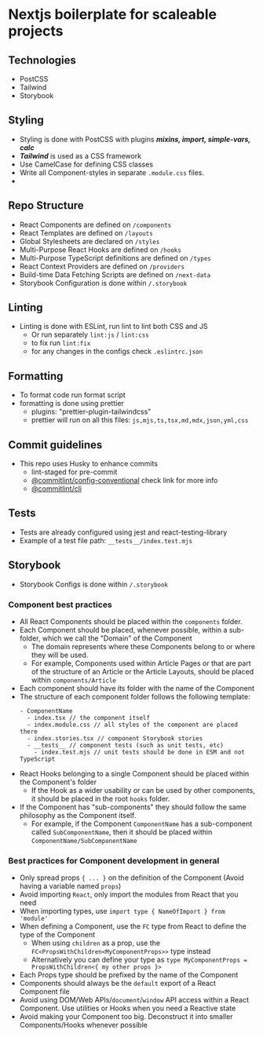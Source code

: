 # Nextjs boilerplate for scaleable projects

## Technologies
- PostCSS
- Tailwind
- Storybook

## Styling
- Styling is done with PostCSS with plugins ***mixins, import, simple-vars, calc***
- ***Tailwind*** is used as a CSS framework
- Use CamelCase for defining CSS classes
- Write all Component-styles in separate `.module.css` files.
- 
## Repo Structure
- React Components are defined on `/components`
- React Templates are defined on `/layouts`
- Global Stylesheets are declared on `/styles`
- Multi-Purpose React Hooks are defined on `/hooks`
- Multi-Purpose TypeScript definitions are defined on `/types`
- React Context Providers are defined on `/providers`
- Build-time Data Fetching Scripts are defined on `/next-data`
- Storybook Configuration is done within `/.storybook`

## Linting
- Linting is done with ESLint, run lint to lint both CSS and JS
  - Or run separately `lint:js` / `lint:css`
  - to fix run `lint:fix`
  - for any changes in the configs check `.eslintrc.json`

## Formatting
- To format code run format script
- formatting is done using prettier
  - plugins: "prettier-plugin-tailwindcss"
  - prettier will run on all this files: `js,mjs,ts,tsx,md,mdx,json,yml,css`
 
## Commit guidelines
- This repo uses Husky to enhance commits
  - lint-staged for pre-commit
  - [@commitlint/config-conventional](https://github.com/conventional-changelog/commitlint/tree/master/%40commitlint/config-conventional) check link for more info
  - [@commitlint/cli](https://github.com/conventional-changelog/commitlint/blob/master/%40commitlint/cli/README.md)

## Tests
- Tests are already configured using jest and react-testing-library
- Example of a test file path:  `__tests__/index.test.mjs`

## Storybook
- Storybook Configs is done within `/.storybook`

### Component best practices
- All React Components should be placed within the `components` folder.
- Each Component should be placed, whenever possible, within a sub-folder, which we call the "Domain" of the Component
  - The domain represents where these Components belong to or where they will be used.
  - For example, Components used within Article Pages or that are part of the structure of an Article or the Article Layouts,
    should be placed within `components/Article`
- Each component should have its folder with the name of the Component
- The structure of each component folder follows the following template:
  ```text
  - ComponentName
    - index.tsx // the component itself
    - index.module.css // all styles of the component are placed there
    - index.stories.tsx // component Storybook stories
    - __tests__ // component tests (such as unit tests, etc)
      - index.test.mjs // unit tests should be done in ESM and not TypeScript
  ```
- React Hooks belonging to a single Component should be placed within the Component's folder
  - If the Hook as a wider usability or can be used by other components, it should be placed in the root `hooks` folder.
- If the Component has "sub-components" they should follow the same philosophy as the Component itself.
  - For example, if the Component `ComponentName` has a sub-component called `SubComponentName`,
    then it should be placed within `ComponentName/SubComponentName`

### Best practices for Component development in general

- Only spread props `{ ... }` on the definition of the Component (Avoid having a variable named `props`)
- Avoid importing `React`, only import the modules from React that you need
- When importing types, use `import type { NameOfImport } from 'module'`
- When defining a Component, use the `FC` type from React to define the type of the Component
  - When using `children` as a prop, use the `FC<PropsWithChildren<MyComponentProps>>` type instead
  - Alternatively you can define your type as `type MyComponentProps = PropsWithChildren<{ my other props }>`
- Each Props type should be prefixed by the name of the Component
- Components should always be the `default` export of a React Component file
- Avoid using DOM/Web APIs/`document`/`window` API access within a React Component.
  Use utilities or Hooks when you need a Reactive state
- Avoid making your Component too big. Deconstruct it into smaller Components/Hooks whenever possible
